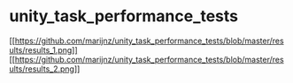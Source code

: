 # unity_task_performance_tests

[[https://github.com/marijnz/unity_task_performance_tests/blob/master/results/results_1.png]]
[[https://github.com/marijnz/unity_task_performance_tests/blob/master/results/results_2.png]]
